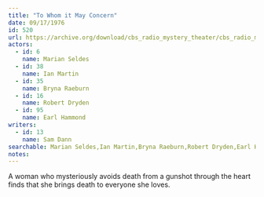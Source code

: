 ```yaml
---
title: "To Whom it May Concern"
date: 09/17/1976
id: 520
url: https://archive.org/download/cbs_radio_mystery_theater/cbs_radio_mystery_theater-0501-0550.zip/cbs_radio_mystery_theater-0501-0550%2Fcbsrmt_0520_to_whom_it_may_concern.mp3
actors:  
  - id: 6
    name: Marian Seldes  
  - id: 38
    name: Ian Martin  
  - id: 35
    name: Bryna Raeburn  
  - id: 16
    name: Robert Dryden  
  - id: 95
    name: Earl Hammond
writers:  
  - id: 13
    name: Sam Dann
searchable: Marian Seldes,Ian Martin,Bryna Raeburn,Robert Dryden,Earl Hammond Sam Dann
notes:  
---
```

A woman who mysteriously avoids death from a gunshot through the heart finds that she brings death to everyone she loves.